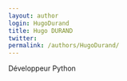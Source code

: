 ```yaml
---
layout: author
login: HugoDurand
title: Hugo DURAND
twitter:
permalink: /authors/HugoDurand/
---
```

Développeur Python 
